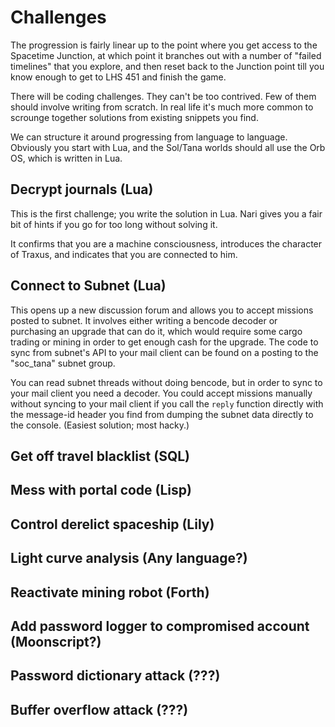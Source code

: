 # Challenges

The progression is fairly linear up to the point where you get access to the
Spacetime Junction, at which point it branches out with a number of "failed
timelines" that you explore, and then reset back to the Junction point till you
know enough to get to LHS 451 and finish the game.

There will be coding challenges. They can't be too contrived. Few of them should
involve writing from scratch. In real life it's much more common to scrounge
together solutions from existing snippets you find.

We can structure it around progressing from language to language. Obviously you
start with Lua, and the Sol/Tana worlds should all use the Orb OS, which is
written in Lua.

## Decrypt journals (Lua)

This is the first challenge; you write the solution in Lua. Nari gives you a
fair bit of hints if you go for too long without solving it.

It confirms that you are a machine consciousness, introduces the character of
Traxus, and indicates that you are connected to him.

## Connect to Subnet (Lua)

This opens up a new discussion forum and allows you to accept missions posted to
subnet. It involves either writing a bencode decoder or purchasing an upgrade
that can do it, which would require some cargo trading or mining in order to get
enough cash for the upgrade. The code to sync from subnet's API to your mail
client can be found on a posting to the "soc_tana" subnet group.

You can read subnet threads without doing bencode, but in order to sync to your
mail client you need a decoder. You could accept missions manually without
syncing to your mail client if you call the `reply` function directly with the
message-id header you find from dumping the subnet data directly to the
console. (Easiest solution; most hacky.)

## Get off travel blacklist (SQL)

## Mess with portal code (Lisp)

## Control derelict spaceship (Lily)

## Light curve analysis (Any language?)

## Reactivate mining robot (Forth)

## Add password logger to compromised account (Moonscript?)

## Password dictionary attack (???)

## Buffer overflow attack (???)
